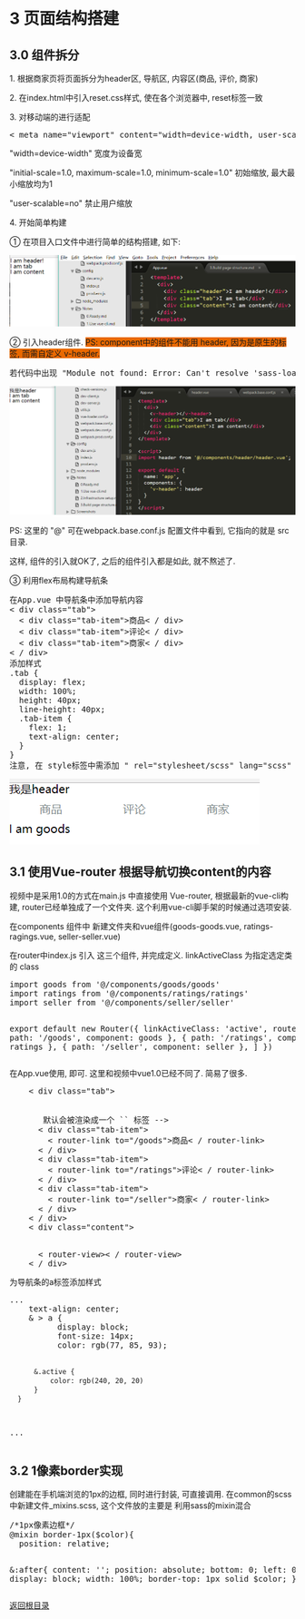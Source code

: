 # 3 页面结构搭建
## 3.0 组件拆分
<p>1. 根据商家页将页面拆分为header区, 导航区, 内容区(商品, 评价, 商家)</p>
<p>2. 在index.html中引入reset.css样式, 使在各个浏览器中, reset标签一致</p>
<p>3. 对移动端的进行适配</p>
<pre>< meta name="viewport" content="width=device-width, user-scalable=no, initial-scale=1.0, maximum-scale=1.0, minimum-scale=1.0" ></pre>
<p>"width=device-width" 宽度为设备宽</p>
<p>"initial-scale=1.0, maximum-scale=1.0, minimum-scale=1.0" 初始缩放, 最大最小缩放均为1</p>
<p>"user-scalable=no" 禁止用户缩放</p>
<p>4. 开始简单构建</p>
<p>① 在项目入口文件中进行简单的结构搭建, 如下:</p>
<p><img src="https://github.com/zhanghoo/eleme/blob/master/Screenshots/20171016001.png" alt="简单的结构搭建"></p>
<p>② 引入header组件. <span style="background: #e96900;">PS: component中的组件不能用 header, 因为是原生的标签, 而需自定义 v-header. </span></p>
<pre>
若代码中出现 "Module not found: Error: Can't resolve 'sass-loader' ... "的错误, 是因为没有sass的依赖, 安装 "npm install sass-loader node-sass webpack --save-dev" 即可. 视频中用的是stlyus 的 , 都差不多.
</pre>
<p><img src="https://github.com/zhanghoo/eleme/blob/master/Screenshots/20171016002.png" alt="简单的结构搭建"></p>
<p><span style="background: #e96900;"></span>PS: 这里的 "@" 可在webpack.base.conf.js 配置文件中看到, 它指向的就是 src 目录.</p>
<p>这样, 组件的引入就OK了, 之后的组件引入都是如此, 就不熬述了.</p>
<p>③ 利用flex布局构建导航条</p>
<pre>
在App.vue 中导航条中添加导航内容
< div class="tab">
  < div class="tab-item">商品< / div>
  < div class="tab-item">评论< / div>
  < div class="tab-item">商家< / div>
< / div>
添加样式
.tab {
  display: flex;
  width: 100%;
  height: 40px;
  line-height: 40px;
  .tab-item {
    flex: 1;
    text-align: center;
  }
}
注意, 在 style标签中需添加 " rel="stylesheet/scss" lang="scss" scoped" 添加的样式代码才会进行转换, 同时vue引用的插件postcss, 会自动帮我们添加浏览器的前缀, 我们只需要写最基本的代码即可.
</pre>
<p><img src="https://github.com/zhanghoo/eleme/blob/master/Screenshots/20171016003.png" alt="利用flex布局构建导航条"></p>

## 3.1 使用Vue-router 根据导航切换content的内容
<p>视频中是采用1.0的方式在main.js 中直接使用 Vue-router, 根据最新的vue-cli构建, router已经单独成了一个文件夹. 这个利用vue-cli脚手架的时候通过选项安装.</p>
<p>在components 组件中 新建文件夹和vue组件(goods-goods.vue, ratings-ragings.vue, seller-seller.vue)</p>
<p>在router中index.js 引入 这三个组件, 并完成定义. linkActiveClass 为指定选定类的 class</p>
<pre>
import goods from '@/components/goods/goods'
import ratings from '@/components/ratings/ratings'
import seller from '@/components/seller/seller'

export default new Router({
	linkActiveClass: 'active',
	routes: [
		{ path: '/goods', component: goods },
		{ path: '/ratings', component: ratings },
		{ path: '/seller', component: seller },
	]
})
</pre>
<p>在App.vue使用, 即可. 这里和视频中vue1.0已经不同了. 简易了很多.</p>
<pre>
	< div class="tab">
      <! -- 使用 router-link 组件来导航. -->
      <! -- 通过传入 `to` 属性指定链接. -->
      <! -- <router-link> 默认会被渲染成一个 `<a>` 标签 -->
      < div class="tab-item">
        < router-link to="/goods">商品< / router-link>
      < / div>
      < div class="tab-item">
        < router-link to="/ratings">评论< / router-link>
      < / div>
      < div class="tab-item">
        < router-link to="/seller">商家< / router-link>
      < / div>
    < / div>
    < div class="content">
      <! -- 路由出口 -->
      <! -- 路由匹配到的组件将渲染在这里 -->
      < router-view>< / router-view>
    < / div>
</pre>

<p>为导航条的a标签添加样式</p>
<pre>
...
    text-align: center;
    & > a {
          display: block;
          font-size: 14px;
          color: rgb(77, 85, 93);

          &.active {
              color: rgb(240, 20, 20)
          }
      }
...
</pre>

## 3.2 1像素border实现
<p>创建能在手机端浏览的1px的边框, 同时进行封装, 可直接调用. 在common的scss中新建文件_mixins.scss, 这个文件放的主要是 利用sass的mixin混合</p>
<pre>
/*1px像素边框*/
@mixin border-1px($color){
  position: relative;

  &:after{
    content: '';
    position: absolute;
    bottom: 0;
    left: 0;
    display: block;
    width: 100%;
    border-top: 1px solid $color;
  }
};
</pre>

<p><a href="https://github.com/zhanghoo/eleme#eleme" title="返回根目录">返回根目录</a></p> 